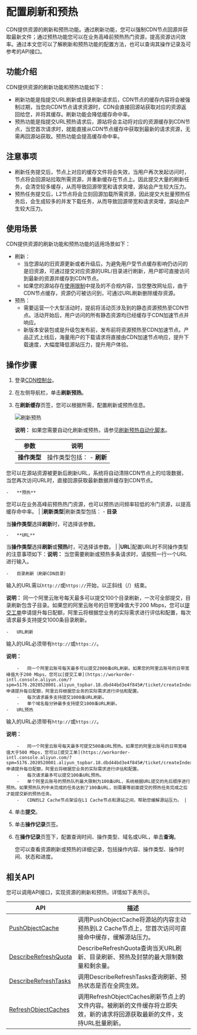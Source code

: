 # 配置刷新和预热

CDN提供资源的刷新和预热功能。通过刷新功能，您可以强制CDN节点回源并获取最新文件；通过预热功能您可以在业务高峰前预热热门资源，提高资源访问效率。通过本文您可以了解刷新和预热功能的配置方法，也可以查询其操作记录及可参考的API接口。

## 功能介绍

CDN提供资源的刷新功能和预热功能如下：

-   刷新功能是指提交URL刷新或目录刷新请求后，CDN节点的缓存内容将会被强制过期，当您向CDN节点请求资源时，CDN会直接回源站获取对应的资源返回给您，并将其缓存。刷新功能会降低缓存命中率。
-   预热功能是指提交URL预热请求后，源站将会主动将对应的资源缓存到CDN节点，当您首次请求时，就能直接从CDN节点缓存中获取到最新的请求资源，无需再回源站获取。预热功能会提高缓存命中率。

## 注意事项

-   刷新任务提交后，节点上对应的缓存文件将会失效，当用户再次发起访问时，节点将会回源站拉取所需资源，并重新缓存在节点上。因此提交大量的刷新任务，会清空较多缓存，从而导致回源带宽和请求突增，源站会产生较大压力。
-   预热任务提交后，L2节点将会立刻回源加载所需资源，因此提交大批量预热任务后，会生成较多的并发下载任务，从而导致回源带宽和请求突增，源站会产生较大压力。

## 使用场景

CDN提供资源的刷新功能和预热功能的适用场景如下：

-   刷新：
    -   当您源站的旧资源更新或者升级后，为避免用户受节点缓存影响仍访问的是旧资源，可通过提交对应资源的URL/目录进行刷新，用户即可直接访问到最新的资源并缓存到CDN节点。
    -   如果您的源站存在[使用限制](/intl.zh-CN/产品简介/使用限制.md)中提及的不合规内容，当您整改网址后，由于CDN节点缓存，资源仍可被访问到，可通过URL刷新删除缓存资源。
-   预热：
    -   需要运营一个大型活动时，提前将活动页涉及到的静态资源预热至CDN节点。活动开始后，用户访问的所有静态资源均已经缓存于CDN加速节点并响应。
    -   新版本安装包或是升级包发布前，发布前将资源预热至CDN加速节点。产品正式上线后，海量用户的下载请求将直接由CDN加速节点响应，提升下载速度，大幅度降低源站压力，提升用户体验。

## 操作步骤

1.  登录[CDN控制台](https://cdn.console.aliyun.com)。

2.  在左侧导航栏，单击**刷新预热**。

3.  在**刷新缓存**页签，您可以根据所需，配置刷新或预热信息。

    ![刷新预热](https://static-aliyun-doc.oss-accelerate.aliyuncs.com/assets/img/zh-CN/1976148951/p88300.png)

    **说明：** 如果您需要自动化刷新或预热，请参见[刷新预热自动化脚本](/intl.zh-CN/新版API参考/刷新预热类接口/刷新预热自动化脚本.md)。

    |参数|说明|
    |--|--|
    |**操作类型**|操作类型包括：     -   **刷新**

您可以在源站资源被更新后刷新URL，系统将自动清除CDN节点上的垃圾数据，当您再次访问URL时，直接回源获取最新数据并缓存到CDN节点。

    -   **预热**

您可以在业务高峰前预热热门资源，也可以预热访问频率较低的冷门资源，以提高缓存命中率。 |
    |**刷新类型**|刷新类型包括：     -   **目录**

当**操作类型**选择**刷新**时，可选择该参数。

    -   **URL**

当**操作类型**选择**刷新**或**预热**时，可选择该参数。 |
    |**URL**|配置URL时不同操作类型的注意事项如下：**说明：** 当您需要刷新或预热多条请求时，请按照一行一个URL进行输入。

    -   目录刷新（刷新CDN目录）

输入的URL需以`http://`或`https://`开始，以正斜线（/）结束。

**说明：** 同一个阿里云账号每天最多可以提交100个目录刷新，一次可全部提交，目录刷新包含子目录。如果您的阿里云账号的日带宽峰值大于200 Mbps，您可以[提交工单](https://workorder-intl.console.aliyun.com/?spm=5176.2020520001.aliyun_topbar.18.dbd44bd3e4f845#/ticket/createIndex)申请提升每日配额，阿里云将根据您业务的实际需求进行评估和配置，每次请求最多支持提交1000条目录刷新。

    -   URL刷新

输入的URL必须带有`http://`或`https://`。

**说明：**

        -   同一个阿里云账号每天最多可以提交2000条URL刷新。如果您的阿里云账号的日带宽峰值大于200 Mbps，您可以[提交工单](https://workorder-intl.console.aliyun.com/?spm=5176.2020520001.aliyun_topbar.18.dbd44bd3e4f845#/ticket/createIndex)申请提升每日配额，阿里云将根据您业务的实际需求进行评估和配置。
        -   每次请求最多支持提交1000条URL刷新。
        -   单个域名每分钟最多支持提交1000条URL刷新。
    -   URL预热

输入的URL必须带有`http://`或`https://`。

**说明：**

        -   同一个阿里云账号每天最多可提交500条URL预热。如果您的阿里云账号的日带宽峰值大于500 Mbps，您可以[提交工单](https://workorder-intl.console.aliyun.com/?spm=5176.2020520001.aliyun_topbar.18.dbd44bd3e4f845#/ticket/createIndex)申请提升每日配额，阿里云将根据您业务的实际需求进行评估和配置。
        -   每次请求最多可以提交100条URL预热。
        -   单个阿里云账号的预热队列最大限制为100条URL，系统根据URL提交的先后顺序进行预热。如果预热队列中未完成的任务达到了100条URL，则需要等前面提交的预热任务完成之后才能提交新的预热任务。
        -   CDN的L2 Cache节点架设在L1 Cache节点和源站之间，帮助您缓解源站压力。 |

4.  单击**提交**。

5.  单击**操作记录**页签。

6.  在**操作记录**页签下，配置查询时间、操作类型、域名或URL，单击**查询**。

    您可以查看资源刷新或预热的详细记录，包括操作内容、操作类型、操作时间、状态和进度。


## 相关API

您可以调用API接口，实现资源的刷新和预热，详情如下表所示。

|API|描述|
|---|--|
|[PushObjectCache](/intl.zh-CN/新版API参考/刷新预热类接口/预热源站内容到缓存节点.md)|调用PushObjectCache将源站的内容主动预热到L2 Cache节点上，您首次访问可直接命中缓存，缓解源站压力。|
|[DescribeRefreshQuota](/intl.zh-CN/新版API参考/刷新预热类接口/获取刷新预热的配额信息.md)|DescribeRefreshQuota查询当天URL刷新、目录刷新、预热及封禁的最大限制数量和剩余量。|
|[DescribeRefreshTasks](/intl.zh-CN/新版API参考/刷新预热类接口/获取刷新预热任务信息.md)|调用DescribeRefreshTasks查询刷新、预热状态是否在全网生效。|
|[RefreshObjectCaches](/intl.zh-CN/新版API参考/刷新预热类接口/刷新节点上的文件内容.md)|调用RefreshObjectCaches刷新节点上的文件内容。被刷新的文件缓存将立即失效，新的请求将回源获取最新的文件，支持URL批量刷新。|

